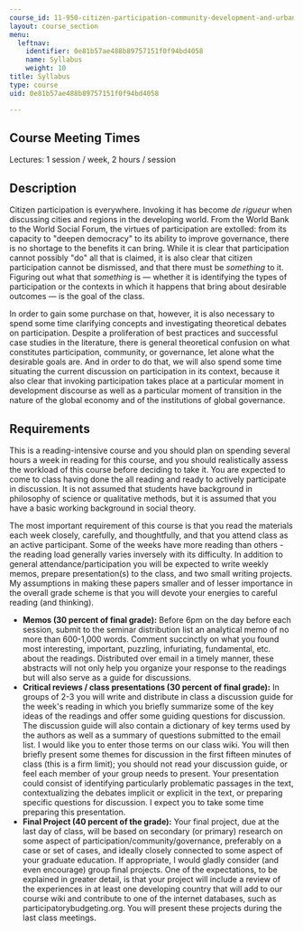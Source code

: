 ```yaml
---
course_id: 11-950-citizen-participation-community-development-and-urban-governance-in-the-developing-world-spring-2007
layout: course_section
menu:
  leftnav:
    identifier: 0e81b57ae488b89757151f0f94bd4058
    name: Syllabus
    weight: 10
title: Syllabus
type: course
uid: 0e81b57ae488b89757151f0f94bd4058

---
```


Course Meeting Times
--------------------

Lectures: 1 session / week, 2 hours / session

Description
-----------

Citizen participation is everywhere. Invoking it has become _de rigueur_ when discussing cities and regions in the developing world. From the World Bank to the World Social Forum, the virtues of participation are extolled: from its capacity to "deepen democracy" to its ability to improve governance, there is no shortage to the benefits it can bring. While it is clear that participation cannot possibly "do" all that is claimed, it is also clear that citizen participation cannot be dismissed, and that there must be _something_ to it. Figuring out what that _something_ is — whether it is identifying the types of participation or the contexts in which it happens that bring about desirable outcomes — is the goal of the class.

In order to gain some purchase on that, however, it is also necessary to spend some time clarifying concepts and investigating theoretical debates on participation. Despite a proliferation of best practices and successful case studies in the literature, there is general theoretical confusion on what constitutes participation, community, or governance, let alone what the desirable goals are. And in order to do that, we will also spend some time situating the current discussion on participation in its context, because it also clear that invoking participation takes place at a particular moment in development discourse as well as a particular moment of transition in the nature of the global economy and of the institutions of global governance.

Requirements
------------

This is a reading-intensive course and you should plan on spending several hours a week in reading for this course, and you should realistically assess the workload of this course before deciding to take it. You are expected to come to class having done the all reading and ready to actively participate in discussion. It is not assumed that students have background in philosophy of science or qualitative methods, but it is assumed that you have a basic working background in social theory.

The most important requirement of this course is that you read the materials each week closely, carefully, and thoughtfully, and that you attend class as an active participant. Some of the weeks have more reading than others - the reading load generally varies inversely with its difficulty. In addition to general attendance/participation you will be expected to write weekly memos, prepare presentation(s) to the class, and two small writing projects. My assumptions in making these papers smaller and of lesser importance in the overall grade scheme is that you will devote your energies to careful reading (and thinking).

*   **Memos (30 percent of final grade):** Before 6pm on the day before each session, submit to the seminar distribution list an analytical memo of no more than 600-1,000 words. Comment succinctly on what you found most interesting, important, puzzling, infuriating, fundamental, etc. about the readings. Distributed over email in a timely manner, these abstracts will not only help you organize your response to the readings but will also serve as a guide for discussions.
*   **Critical reviews / class presentations (30 percent of final grade):** In groups of 2-3 you will write and distribute in class a discussion guide for the week's reading in which you briefly summarize some of the key ideas of the readings and offer some guiding questions for discussion. The discussion guide will also contain a dictionary of key terms used by the authors as well as a summary of questions submitted to the email list. I would like you to enter those terms on our class wiki. You will then briefly present some themes for discussion in the first fifteen minutes of class (this is a firm limit); you should not read your discussion guide, or feel each member of your group needs to present. Your presentation could consist of identifying particularly problematic passages in the text, contextualizing the debates implicit or explicit in the text, or preparing specific questions for discussion. I expect you to take some time preparing this presentation.
*   **Final Project (40 percent of the grade):** Your final project, due at the last day of class, will be based on secondary (or primary) research on some aspect of participation/community/governance, preferably on a case or set of cases, and ideally closely connected to some aspect of your graduate education. If appropriate, I would gladly consider (and even encourage) group final projects. One of the expectations, to be explained in greater detail, is that your project will include a review of the experiences in at least one developing country that will add to our course wiki and contribute to one of the internet databases, such as participatorybudgeting.org. You will present these projects during the last class meetings.